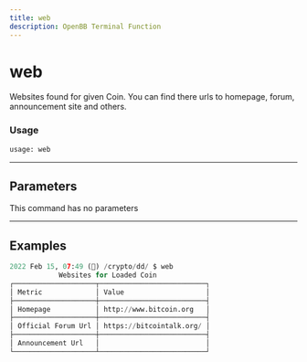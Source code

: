 ```yaml
---
title: web
description: OpenBB Terminal Function
---
```


# web

Websites found for given Coin. You can find there urls to homepage, forum, announcement site and others.

### Usage 
```python
usage: web
```

---
## Parameters

This command has no parameters


---
## Examples

```python
2022 Feb 15, 07:49 (🦋) /crypto/dd/ $ web
            Websites for Loaded Coin
┌────────────────────┬──────────────────────────┐
│ Metric             │ Value                    │
├────────────────────┼──────────────────────────┤
│ Homepage           │ http://www.bitcoin.org   │
├────────────────────┼──────────────────────────┤
│ Official Forum Url │ https://bitcointalk.org/ │
├────────────────────┼──────────────────────────┤
│ Announcement Url   │                          │
└────────────────────┴──────────────────────────┘
```

